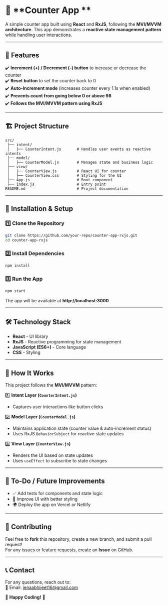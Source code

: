 # 📌 **Counter App **
A simple counter app built using **React** and **RxJS**, following the **MVI/MVVM architecture**. This app demonstrates a **reactive state management pattern** while handling user interactions.

---

## 📜 **Features**
✔️ **Increment (+) / Decrement (-) button** to increase or decrease the counter  
✔️ **Reset button** to set the counter back to 0  
✔️ **Auto-Increment mode** (increases counter every 1.1s when enabled)  
✔️ **Prevents count from going below 0 or above 98**  
✔️ **Follows the MVI/MVVM pattern using RxJS**  

---

## 🏗️ **Project Structure**
```
src/
 ├── intent/
 │   ├── CounterIntent.js       # Handles user events as reactive intents
 ├── model/
 │   ├── CounterModel.js        # Manages state and business logic
 ├── view/
 │   ├── CounterView.js         # React UI for counter
 │   ├── CounterView.css        # Styling for the UI
 ├── App.js                     # Root component
 ├── index.js                   # Entry point
README.md                       # Project documentation
```

---

## 🚀 **Installation & Setup**
### 1️⃣ **Clone the Repository**
```sh
git clone https://github.com/your-repo/counter-app-rxjs.git
cd counter-app-rxjs
```

### 2️⃣ **Install Dependencies**
```sh
npm install
```

### 3️⃣ **Run the App**
```sh
npm start
```
The app will be available at **http://localhost:3000**

---

## 🛠️ **Technology Stack**
- **React** - UI library  
- **RxJS** - Reactive programming for state management  
- **JavaScript (ES6+)** - Core language  
- **CSS** - Styling  

---

## 📖 **How It Works**
This project follows the **MVI/MVVM** pattern:  

1️⃣ **Intent Layer (`CounterIntent.js`)**  
   - Captures user interactions like button clicks  

2️⃣ **Model Layer (`CounterModel.js`)**  
   - Maintains application state (counter value & auto-increment status)  
   - Uses RxJS `BehaviorSubject` for reactive state updates  

3️⃣ **View Layer (`CounterView.js`)**  
   - Renders the UI based on state updates  
   - Uses `useEffect` to subscribe to state changes  

---

## 📌 **To-Do / Future Improvements**
- ✅ Add tests for components and state logic  
- 🚀 Improve UI with better styling  
- 🌍 Deploy the app on Vercel or Netlify  

---

## 🤝 **Contributing**
Feel free to **fork** this repository, create a new branch, and submit a pull request!  
For any issues or feature requests, create an **Issue** on GitHub.  

---

## 📞 **Contact**
For any questions, reach out to:  
📧 Email: [jenaabhijeet16@gmail.com](mailto:jenaabhijeet16@gmail.com) 

🚀 **Happy Coding!** 🎉

